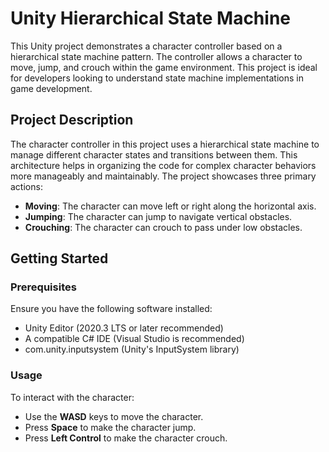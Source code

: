 # Unity Hierarchical State Machine

This Unity project demonstrates a character controller based on a hierarchical state machine pattern. The controller allows a character to move, jump, and crouch within the game environment. This project is ideal for developers looking to understand state machine implementations in game development.

## Project Description

The character controller in this project uses a hierarchical state machine to manage different character states and transitions between them. This architecture helps in organizing the code for complex character behaviors more manageably and maintainably. The project showcases three primary actions:
- **Moving**: The character can move left or right along the horizontal axis.
- **Jumping**: The character can jump to navigate vertical obstacles.
- **Crouching**: The character can crouch to pass under low obstacles.

## Getting Started

### Prerequisites

Ensure you have the following software installed:
- Unity Editor (2020.3 LTS or later recommended)
- A compatible C# IDE (Visual Studio is recommended)
- com.unity.inputsystem (Unity's InputSystem library)

### Usage

To interact with the character:

- Use the **WASD** keys to move the character.
- Press **Space** to make the character jump.
- Press **Left Control** to make the character crouch.
